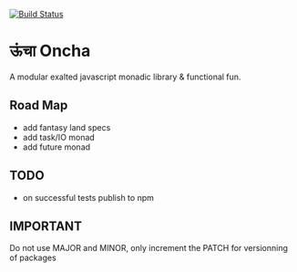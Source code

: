 [![Build Status](https://travis-ci.org/aldo-dev/oncha.svg?branch=master)](https://travis-ci.org/aldo-dev/oncha)

# ऊंचा Oncha
A modular exalted javascript monadic library & functional fun.

## Road Map
- add fantasy land specs
- add task/IO monad
- add future monad

## TODO
- on successful tests publish to npm

## IMPORTANT
Do not use MAJOR and MINOR, only increment the PATCH for versionning of packages

